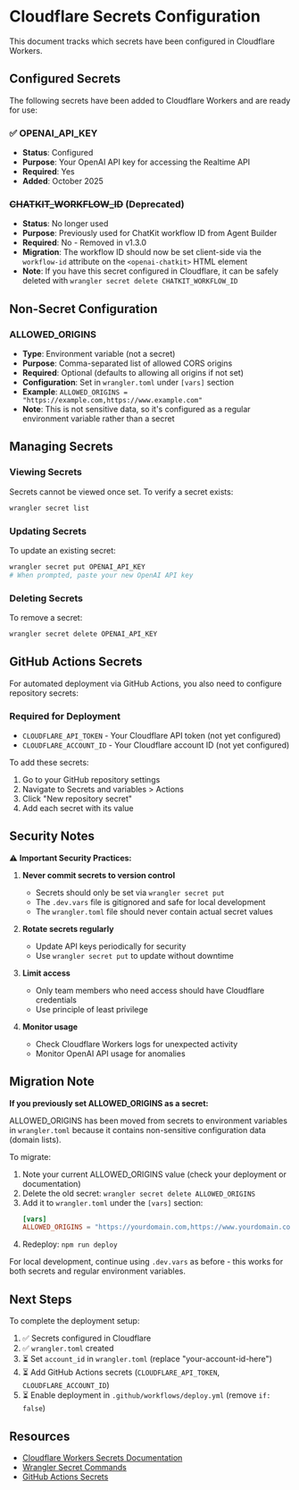 # Cloudflare Secrets Configuration

This document tracks which secrets have been configured in Cloudflare Workers.

## Configured Secrets

The following secrets have been added to Cloudflare Workers and are ready for use:

### ✅ OPENAI_API_KEY
- **Status**: Configured
- **Purpose**: Your OpenAI API key for accessing the Realtime API
- **Required**: Yes
- **Added**: October 2025

### ~~CHATKIT_WORKFLOW_ID~~ (Deprecated)
- **Status**: No longer used
- **Purpose**: Previously used for ChatKit workflow ID from Agent Builder
- **Required**: No - Removed in v1.3.0
- **Migration**: The workflow ID should now be set client-side via the `workflow-id` attribute on the `<openai-chatkit>` HTML element
- **Note**: If you have this secret configured in Cloudflare, it can be safely deleted with `wrangler secret delete CHATKIT_WORKFLOW_ID`

## Non-Secret Configuration

### ALLOWED_ORIGINS
- **Type**: Environment variable (not a secret)
- **Purpose**: Comma-separated list of allowed CORS origins
- **Required**: Optional (defaults to allowing all origins if not set)
- **Configuration**: Set in `wrangler.toml` under `[vars]` section
- **Example**: `ALLOWED_ORIGINS = "https://example.com,https://www.example.com"`
- **Note**: This is not sensitive data, so it's configured as a regular environment variable rather than a secret

## Managing Secrets

### Viewing Secrets
Secrets cannot be viewed once set. To verify a secret exists:
```bash
wrangler secret list
```

### Updating Secrets
To update an existing secret:
```bash
wrangler secret put OPENAI_API_KEY
# When prompted, paste your new OpenAI API key
```

### Deleting Secrets
To remove a secret:
```bash
wrangler secret delete OPENAI_API_KEY
```

## GitHub Actions Secrets

For automated deployment via GitHub Actions, you also need to configure repository secrets:

### Required for Deployment
- `CLOUDFLARE_API_TOKEN` - Your Cloudflare API token (not yet configured)
- `CLOUDFLARE_ACCOUNT_ID` - Your Cloudflare account ID (not yet configured)

To add these secrets:
1. Go to your GitHub repository settings
2. Navigate to Secrets and variables > Actions
3. Click "New repository secret"
4. Add each secret with its value

## Security Notes

⚠️ **Important Security Practices:**

1. **Never commit secrets to version control**
   - Secrets should only be set via `wrangler secret put`
   - The `.dev.vars` file is gitignored and safe for local development
   - The `wrangler.toml` file should never contain actual secret values

2. **Rotate secrets regularly**
   - Update API keys periodically for security
   - Use `wrangler secret put` to update without downtime

3. **Limit access**
   - Only team members who need access should have Cloudflare credentials
   - Use principle of least privilege

4. **Monitor usage**
   - Check Cloudflare Workers logs for unexpected activity
   - Monitor OpenAI API usage for anomalies

## Migration Note

**If you previously set ALLOWED_ORIGINS as a secret:**

ALLOWED_ORIGINS has been moved from secrets to environment variables in `wrangler.toml` because it contains non-sensitive configuration data (domain lists). 

To migrate:
1. Note your current ALLOWED_ORIGINS value (check your deployment or documentation)
2. Delete the old secret: `wrangler secret delete ALLOWED_ORIGINS`
3. Add it to `wrangler.toml` under the `[vars]` section:
   ```toml
   [vars]
   ALLOWED_ORIGINS = "https://yourdomain.com,https://www.yourdomain.com"
   ```
4. Redeploy: `npm run deploy`

For local development, continue using `.dev.vars` as before - this works for both secrets and regular environment variables.

## Next Steps

To complete the deployment setup:

1. ✅ Secrets configured in Cloudflare
2. ✅ `wrangler.toml` created
3. ⏳ Set `account_id` in `wrangler.toml` (replace "your-account-id-here")
4. ⏳ Add GitHub Actions secrets (`CLOUDFLARE_API_TOKEN`, `CLOUDFLARE_ACCOUNT_ID`)
5. ⏳ Enable deployment in `.github/workflows/deploy.yml` (remove `if: false`)

## Resources

- [Cloudflare Workers Secrets Documentation](https://developers.cloudflare.com/workers/configuration/secrets/)
- [Wrangler Secret Commands](https://developers.cloudflare.com/workers/wrangler/commands/#secret)
- [GitHub Actions Secrets](https://docs.github.com/en/actions/security-guides/encrypted-secrets)
